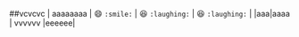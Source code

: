 ##vcvcvc
| aaaaaaaa | :smile: `:smile:` | :laughing: `:laughing:` | :laughing: `:laughing:` |
|aaa|aaaa | vvvvvv |eeeeee|

